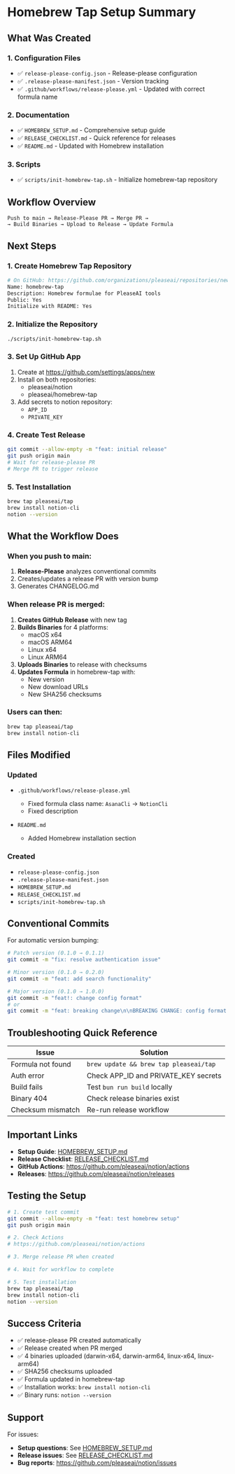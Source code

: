 # Homebrew Tap Setup Summary

## What Was Created

### 1. Configuration Files
- ✅ `release-please-config.json` - Release-please configuration
- ✅ `.release-please-manifest.json` - Version tracking
- ✅ `.github/workflows/release-please.yml` - Updated with correct formula name

### 2. Documentation
- ✅ `HOMEBREW_SETUP.md` - Comprehensive setup guide
- ✅ `RELEASE_CHECKLIST.md` - Quick reference for releases
- ✅ `README.md` - Updated with Homebrew installation

### 3. Scripts
- ✅ `scripts/init-homebrew-tap.sh` - Initialize homebrew-tap repository

## Workflow Overview

```
Push to main → Release-Please PR → Merge PR → 
→ Build Binaries → Upload to Release → Update Formula
```

## Next Steps

### 1. Create Homebrew Tap Repository
```bash
# On GitHub: https://github.com/organizations/pleaseai/repositories/new
Name: homebrew-tap
Description: Homebrew formulae for PleaseAI tools
Public: Yes
Initialize with README: Yes
```

### 2. Initialize the Repository
```bash
./scripts/init-homebrew-tap.sh
```

### 3. Set Up GitHub App
1. Create at https://github.com/settings/apps/new
2. Install on both repositories:
   - pleaseai/notion
   - pleaseai/homebrew-tap
3. Add secrets to notion repository:
   - `APP_ID`
   - `PRIVATE_KEY`

### 4. Create Test Release
```bash
git commit --allow-empty -m "feat: initial release"
git push origin main
# Wait for release-please PR
# Merge PR to trigger release
```

### 5. Test Installation
```bash
brew tap pleaseai/tap
brew install notion-cli
notion --version
```

## What the Workflow Does

### When you push to main:
1. **Release-Please** analyzes conventional commits
2. Creates/updates a release PR with version bump
3. Generates CHANGELOG.md

### When release PR is merged:
1. **Creates GitHub Release** with new tag
2. **Builds Binaries** for 4 platforms:
   - macOS x64
   - macOS ARM64
   - Linux x64
   - Linux ARM64
3. **Uploads Binaries** to release with checksums
4. **Updates Formula** in homebrew-tap with:
   - New version
   - New download URLs
   - New SHA256 checksums

### Users can then:
```bash
brew tap pleaseai/tap
brew install notion-cli
```

## Files Modified

### Updated
- `.github/workflows/release-please.yml`
  - Fixed formula class name: `AsanaCli` → `NotionCli`
  - Fixed description
  
- `README.md`
  - Added Homebrew installation section

### Created
- `release-please-config.json`
- `.release-please-manifest.json`
- `HOMEBREW_SETUP.md`
- `RELEASE_CHECKLIST.md`
- `scripts/init-homebrew-tap.sh`

## Conventional Commits

For automatic version bumping:

```bash
# Patch version (0.1.0 → 0.1.1)
git commit -m "fix: resolve authentication issue"

# Minor version (0.1.0 → 0.2.0)
git commit -m "feat: add search functionality"

# Major version (0.1.0 → 1.0.0)
git commit -m "feat!: change config format"
# or
git commit -m "feat: breaking change\n\nBREAKING CHANGE: config format changed"
```

## Troubleshooting Quick Reference

| Issue | Solution |
|-------|----------|
| Formula not found | `brew update && brew tap pleaseai/tap` |
| Auth error | Check APP_ID and PRIVATE_KEY secrets |
| Build fails | Test `bun run build` locally |
| Binary 404 | Check release binaries exist |
| Checksum mismatch | Re-run release workflow |

## Important Links

- **Setup Guide**: [HOMEBREW_SETUP.md](./HOMEBREW_SETUP.md)
- **Release Checklist**: [RELEASE_CHECKLIST.md](./RELEASE_CHECKLIST.md)
- **GitHub Actions**: https://github.com/pleaseai/notion/actions
- **Releases**: https://github.com/pleaseai/notion/releases

## Testing the Setup

```bash
# 1. Create test commit
git commit --allow-empty -m "feat: test homebrew setup"
git push origin main

# 2. Check Actions
# https://github.com/pleaseai/notion/actions

# 3. Merge release PR when created

# 4. Wait for workflow to complete

# 5. Test installation
brew tap pleaseai/tap
brew install notion-cli
notion --version
```

## Success Criteria

- ✅ release-please PR created automatically
- ✅ Release created when PR merged
- ✅ 4 binaries uploaded (darwin-x64, darwin-arm64, linux-x64, linux-arm64)
- ✅ SHA256 checksums uploaded
- ✅ Formula updated in homebrew-tap
- ✅ Installation works: `brew install notion-cli`
- ✅ Binary runs: `notion --version`

## Support

For issues:
- **Setup questions**: See [HOMEBREW_SETUP.md](./HOMEBREW_SETUP.md)
- **Release issues**: See [RELEASE_CHECKLIST.md](./RELEASE_CHECKLIST.md)
- **Bug reports**: https://github.com/pleaseai/notion/issues
